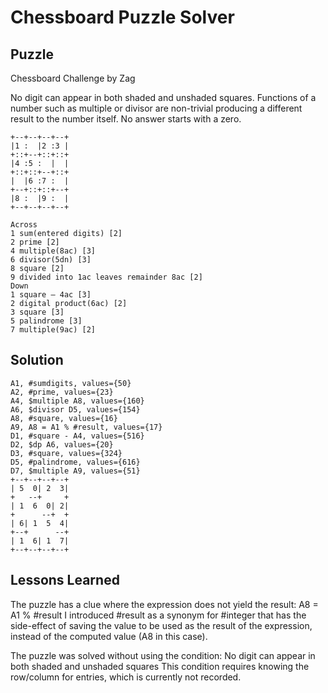 # Chessboard Puzzle Solver

## Puzzle

Chessboard Challenge by Zag

No digit can appear in both shaded and unshaded squares. Functions of a number such as 
multiple or divisor are non-trivial producing a different result to the number itself. No answer starts with a zero.
```
+--+--+--+--+
|1 :  |2 :3 |
+::+--+::+::+
|4 :5 :  |  |
+::+::+--+::+
|  |6 :7 :  |
+--+::+::+--+
|8 :  |9 :  |
+--+--+--+--+

Across 
1 sum(entered digits) [2]
2 prime [2]
4 multiple(8ac) [3]
6 divisor(5dn) [3]
8 square [2]
9 divided into 1ac leaves remainder 8ac [2]
Down
1 square – 4ac [3]
2 digital product(6ac) [2]
3 square [3]
5 palindrome [3]
7 multiple(9ac) [2]
```

## Solution

```
A1, #sumdigits, values={50}
A2, #prime, values={23}
A4, $multiple A8, values={160}
A6, $divisor D5, values={154}
A8, #square, values={16}
A9, A8 = A1 % #result, values={17}
D1, #square - A4, values={516}
D2, $dp A6, values={20}
D3, #square, values={324}
D5, #palindrome, values={616}
D7, $multiple A9, values={51}
+--+--+--+--+
| 5  0| 2  3|
+   --+     +
| 1  6  0| 2|
+      --+  +
| 6| 1  5  4|
+--+      --+
| 1  6| 1  7|
+--+--+--+--+
```


## Lessons Learned

The puzzle has a clue where the expression does not yield the result: 
    A8 = A1 % #result
I introduced #result as a synonym for #integer that has the side-effect of saving the value to be used as the result of the expression, instead of the computed value (A8 in this case).

The puzzle was solved without using the condition:
    No digit can appear in both shaded and unshaded squares
This condition requires knowing the row/column for entries, which is currently not recorded.
